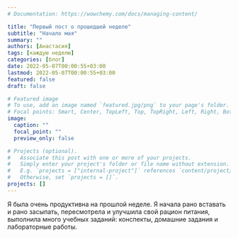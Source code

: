 ```yaml
---
# Documentation: https://wowchemy.com/docs/managing-content/

title: "Первый пост о прошедшей неделе"
subtitle: "Начало мая"
summary: ""
authors: [Анастасия]
tags: [каждую неделю]
categories: [блог]
date: 2022-05-07T00:00:55+03:00
lastmod: 2022-05-07T00:00:55+03:00
featured: false
draft: false

# Featured image
# To use, add an image named `featured.jpg/png` to your page's folder.
# Focal points: Smart, Center, TopLeft, Top, TopRight, Left, Right, BottomLeft, Bottom, BottomRight.
image:
  caption: ""
  focal_point: ""
  preview_only: false

# Projects (optional).
#   Associate this post with one or more of your projects.
#   Simply enter your project's folder or file name without extension.
#   E.g. `projects = ["internal-project"]` references `content/project/deep-learning/index.md`.
#   Otherwise, set `projects = []`.
projects: []
---
```


Я была очень продуктивна на прошлой неделе. Я начала рано вставать и рано засыпать, пересмотрела и улучшила свой рацион питания, выполнила много учебных заданий: конспекты, домашние задания и лабораторные работы.
